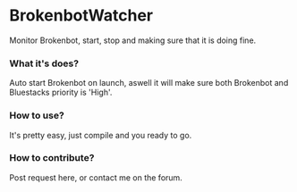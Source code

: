 # BrokenbotWatcher
Monitor Brokenbot, start, stop and making sure that it is doing fine.

### What it's does?

Auto start Brokenbot on launch, aswell it will make sure both Brokenbot and Bluestacks priority is 'High'.

### How to use?

It's pretty easy, just compile and you ready to go.

### How to contribute?

Post request here, or contact me on the forum.
